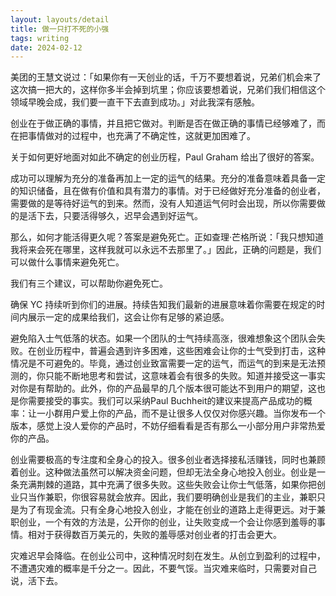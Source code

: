 ```yaml
---
layout: layouts/detail
title: 做一只打不死的小强
tags: writing
date: 2024-02-12
---
```

美团的王慧文说过：「如果你有一天创业的话，千万不要想着说，兄弟们机会来了这次搞一把大的，这样你多半会掉到坑里；你应该要想着说，兄弟们我们相信这个领域早晚会成，我们要一直干下去直到成功。」对此我深有感触。

创业在于做正确的事情，并且把它做对。判断是否在做正确的事情已经够难了，而在把事情做对的过程中，也充满了不确定性，这就更加困难了。

关于如何更好地面对如此不确定的创业历程，Paul Graham 给出了很好的答案。

成功可以理解为充分的准备再加上一定的运气的结果。充分的准备意味着具备一定的知识储备，且在做有价值和具有潜力的事情。对于已经做好充分准备的创业者，需要做的是等待好运气的到来。然而，没有人知道运气何时会出现，所以你需要做的是活下去，只要活得够久，迟早会遇到好运气。

那么，如何才能活得更久呢？答案是避免死亡。正如查理·芒格所说：「我只想知道我将来会死在哪里，这样我就可以永远不去那里了。」因此，正确的问题是，我们可以做什么事情来避免死亡。

我们有三个建议，可以帮助你避免死亡。

确保 YC 持续听到你们的进展。持续告知我们最新的进展意味着你需要在规定的时间内展示一定的成果给我们，这会让你有足够的紧迫感。

避免陷入士气低落的状态。如果一个团队的士气持续高涨，很难想象这个团队会失败。在创业历程中，普遍会遇到许多困难，这些困难会让你的士气受到打击，这种情况是不可避免的。毕竟，通过创业致富需要一定的运气，而运气的到来是无法预测的，你只能不断地思考和尝试，这意味着会有很多的失败。知道并接受这一事实对你是有帮助的。此外，你的产品最早的几个版本很可能达不到用户的期望，这也是你需要接受的事实。我们可以采纳Paul Buchheit的建议来提高产品成功的概率：让一小群用户爱上你的产品，而不是让很多人仅仅对你感兴趣。当你发布一个版本，感觉上没人爱你的产品时，不妨仔细看看是否有那么一小部分用户非常热爱你的产品。

创业需要极高的专注度和全身心的投入。很多创业者选择接私活赚钱，同时也兼顾着创业。这种做法虽然可以解决资金问题，但却无法全身心地投入创业。创业是一条充满荆棘的道路，其中充满了很多失败。这些失败会让你士气低落，如果你把创业只当作兼职，你很容易就会放弃。因此，我们要明确创业是我们的主业，兼职只是为了有现金流。只有全身心地投入创业，才能在创业的道路上走得更远。对于兼职创业，一个有效的方法是，公开你的创业，让失败变成一个会让你感到羞辱的事情。相对于获得数百万美元的，失败的羞辱感对创业者的打击会更大。

灾难迟早会降临。在创业公司中，这种情况时刻在发生。从创立到盈利的过程中，不遭遇灾难的概率是千分之一。因此，不要气馁。当灾难来临时，只需要对自己说，活下去。